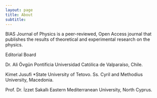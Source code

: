 ```yaml
---
layout: page
title: About
subtitle: 
---
```


BIAS Journal of Physics is a peer-reviewed, Open Access journal that publishes the results of theoretical and experimental research on the physics.



Editorial Board

Dr. Ali Övgün 
Pontificia Universidad Católica de Valparaíso, Chile.

Kimet Jusufi *State University of Tetovo.
Ss. Cyril and Methodius University, Macedonia.

Prof. Dr. İzzet Sakallı
Eastern Mediterranean University, North Cyprus.
